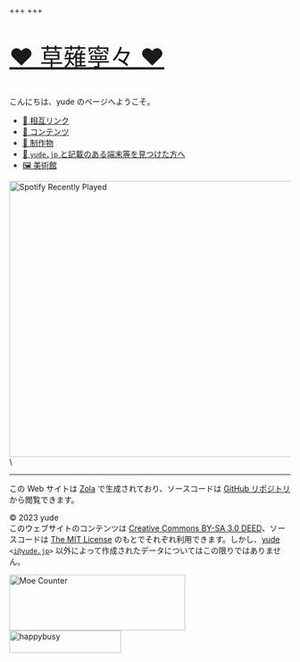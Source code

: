 +++
+++

<p style="font-size: 300%"><a href="https://pjsekai.sega.jp/character/unite04/nene/index.html">❤️ 草薙寧々 ❤️</a></p>

こんにちは、yude のページへようこそ。

- [💓 相互リンク](/mutual-links)
- [📓 コンテンツ](/contents)
- [💽 制作物](/works)
- [🔖 `yude.jp` と記載のある端末等を見つけた方へ](/found)
- [🖼️ 美術館](/museum)

<img alt="Spotify Recently Played" src="https://spotify-recently-played-readme.vercel.app/api?user=yude1119&width=400" width="563" height="495" >\

---

この Web サイトは [Zola](https://www.getzola.org/) で生成されており、ソースコードは [GitHub リポジトリ](https://github.com/yudejp/yude.jp) から閲覧できます。

&copy; 2023 yude<br>
このウェブサイトのコンテンツは [Creative Commons BY-SA 3.0 DEED](https://creativecommons.org/licenses/by-sa/3.0/deed.ja)、ソースコードは [The MIT License](https://opensource.org/license/mit/) のもとでそれぞれ利用できます。しかし、[yude](https://www.yude.jp) <code><span><</span>i@yude.jp<span>></span></code> 以外によって作成されたデータについてはこの限りではありません。

<img alt="Moe Counter" src="https://moe-counter.yude.jp/get/@:yude" width="315" height="100" >
<img alt="happybusy" src="/images/busy_banner.webp" width="200" height="40" >
